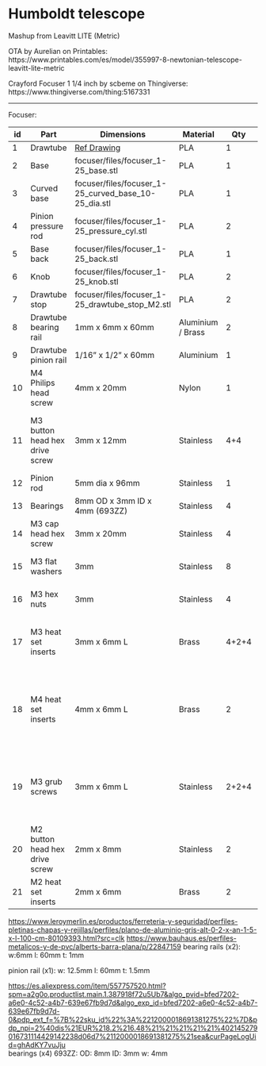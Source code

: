# Humboldt telescope
<p>Mashup from Leavitt LITE (Metric)</p>

<p>OTA by Aurelian on Printables: https://www.printables.com/es/model/355997-8-newtonian-telescope-leavitt-lite-metric</p>
<p>Crayford Focuser 1 1/4 inch by scbeme on Thingiverse: https://www.thingiverse.com/thing:5167331</p>

***

Focuser:

| id | Part                           | Dimensions                                           | Material          | Qty   | Ref  | notes                                                       |
| -- | ------------------------------ | ---------------------------------------------------- | ----------------- | ----- | ---- | ----------------------------------------------------------- |
| 1  | Drawtube                       | [Ref Drawing](focuser/files/focuser_1-25_drawtube.stl)              | PLA               | 1     |      |                                                             |
| 2  | Base                           | focuser/files/focuser_1-25_base.stl                  | PLA               | 1     |      |                                                             |
| 3  | Curved base                    | focuser/files/focuser_1-25_curved_base_10-25_dia.stl | PLA               | 1     |      | Fits 10.25” OD tube                                         |
| 4  | Pinion pressure rod            | focuser/files/focuser_1-25_pressure_cyl.stl          | PLA               | 2     |      |                                                             |
| 5  | Base back                      | focuser/files/focuser_1-25_back.stl                  | PLA               | 1     |      |                                                             |
| 6  | Knob                           | focuser/files/focuser_1-25_knob.stl                  | PLA               | 2     |      |                                                             |
| 7  | Drawtube stop                  | focuser/files/focuser_1-25_drawtube_stop_M2.stl      | PLA               | 2     |      |                                                             |
| 8  | Drawtube bearing rail          | 1mm x 6mm x 60mm                                     | Aluminium / Brass | 2     |      |                                                             |
| 9  | Drawtube pinion rail           | 1/16” x 1/2” x 60mm                                  | Aluminium         | 1     |      |                                                             |
| 10 | M4 Philips head screw          | 4mm x 20mm                                           | Nylon             | 1     |      | Drawtube eyepiece capture screw                             |
| 11 | M3 button head hex drive screw | 3mm x 12mm                                           | Stainless         | 4+4   |      | Base back / Curved base mounting screws                     |
| 12 | Pinion rod                     | 5mm dia x 96mm                                       | Stainless         | 1     |      |                                                             |
| 13 | Bearings                       | 8mm OD x 3mm ID x 4mm (693ZZ)                        | Stainless         | 4     | [AE-2](https://www.aliexpress.com/item/4000980546028.html?spm=a2g0o.order_list.order_list_main.11.6c1218026v9wbl) |                                                             |
| 14 | M3 cap head hex screw          | 3mm x 20mm                                           | Stainless         | 4     |      | Bearing shafts                                              |
| 15 | M3 flat washers                | 3mm                                                  | Stainless         | 8     |      | Bearing shaft washers                                       |
| 16 | M3 hex nuts                    | 3mm                                                  | Stainless         | 4     |      | Bearing shaft nuts                                          |
| 17 | M3 heat set inserts            | 3mm x 6mm L                                          | Brass             | 4+2+4 | [AE-1](https://www.aliexpress.com/item/1005003174906572.html?spm=a2g0o.order_list.order_list_main.5.21ef194dLnVGNK) | Base back / Knobs / Curved base                             |
| 18 | M4 heat set inserts            | 4mm x 6mm L                                          | Brass             | 2     | [AE-1](https://www.aliexpress.com/item/1005003174906572.html?spm=a2g0o.order_list.order_list_main.5.21ef194dLnVGNK) | Eyepiece capture screw insert / Optional brake screw insert |
| 19 | M3 grub screws                 | 3mm x 6mm L                                          | Stainless         | 2+2+4 |      | Knobs / Pinion pressure screws / Curved base alignment      |
| 20 | M2 button head hex drive screw | 2mm x 8mm                                            | Stainless         | 2     |      | Drawtube stops                                              |
| 21 | M2 heat set inserts            | 2mm x 6mm                                            | Brass             | 2     | [AE-1](https://www.aliexpress.com/item/1005003174906572.html?spm=a2g0o.order_list.order_list_main.5.21ef194dLnVGNK) | Drawtube stop inserts                                       |


https://www.leroymerlin.es/productos/ferreteria-y-seguridad/perfiles-pletinas-chapas-y-rejillas/perfiles/plano-de-aluminio-gris-alt-0-2-x-an-1-5-x-l-100-cm-80109393.html?src=clk
https://www.bauhaus.es/perfiles-metalicos-y-de-pvc/alberts-barra-plana/p/22847159
bearing rails (x2):
	w:6mm 
	l: 60mm
	t: 1mm
	
pinion rail (x1):
	w: 12.5mm
	l: 60mm
	t: 1.5mm

https://es.aliexpress.com/item/557757520.html?spm=a2g0o.productlist.main.1.387918f72u5Ub7&algo_pvid=bfed7202-a6e0-4c52-a4b7-639e67fb9d7d&algo_exp_id=bfed7202-a6e0-4c52-a4b7-639e67fb9d7d-0&pdp_ext_f=%7B%22sku_id%22%3A%2212000018691381275%22%7D&pdp_npi=2%40dis%21EUR%218.2%216.48%21%21%21%21%21%402145279016731114429142238d06d7%2112000018691381275%21sea&curPageLogUid=ghAdKY7vuJju	
bearings (x4) 693ZZ:
	OD: 8mm
	ID: 3mm
	w: 4mm	
